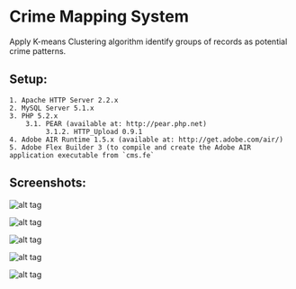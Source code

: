 Crime Mapping System 
==============================================
Apply K-means Clustering algorithm identify groups of records as potential crime patterns.

Setup:
------

    1. Apache HTTP Server 2.2.x
    2. MySQL Server 5.1.x
    3. PHP 5.2.x
        3.1. PEAR (available at: http://pear.php.net)
             3.1.2. HTTP_Upload 0.9.1
    4. Adobe AIR Runtime 1.5.x (available at: http://get.adobe.com/air/)
    5. Adobe Flex Builder 3 (to compile and create the Adobe AIR application executable from `cms.fe`


Screenshots:
------------
![alt tag](https://raw.github.com/tzyluen/cms/master/img/cms-fig4-7.png)

![alt tag](https://raw.github.com/tzyluen/cms/master/img/cms-samples.png)

![alt tag](https://raw.github.com/tzyluen/cms/master/img/cms-fig6-8.png)

![alt tag](https://raw.github.com/tzyluen/cms/master/img/cms-appendix-p.png)

![alt tag](https://raw.github.com/tzyluen/cms/master/img/cms-k-means-class-diagram-simplified.png)
